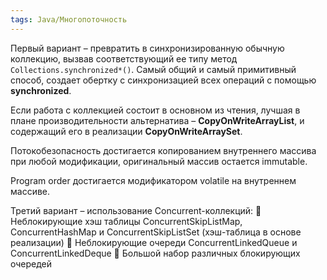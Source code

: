 ```yaml
---
tags: Java/Многопоточность
---
```

Первый вариант – превратить в синхронизированную обычную коллекцию, вызвав соответствующий ее типу метод `Collections.synchronized*()`. Самый общий и самый примитивный способ, создает обертку с синхронизацией всех операций с помощью **synchronized**.

Если работа с коллекцией состоит в основном из чтения, лучшая в плане производительности альтернатива – **CopyOnWriteArrayList**, и содержащий его в реализации **CopyOnWriteArraySet**.

Потокобезопасность достигается копированием внутреннего массива при любой модификации, оригинальный массив остается immutable.

Program order достигается модификатором volatile на внутреннем массиве.

Третий вариант – использование Concurrent-коллекций:
🔘 Неблокирующие хэш таблицы ConcurrentSkipListMap, ConcurrentHashMap и
ConcurrentSkipListSet (хэш-таблица в основе реализации)
🔘 Неблокирующие очереди ConcurrentLinkedQueue и ConcurrentLinkedDeque
🔘 Большой набор различных блокирующих очередей
